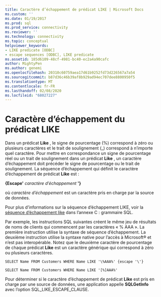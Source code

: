 ```yaml
---
title: Caractère d’échappement de prédicat LIKE | Microsoft Docs
ms.custom: ''
ms.date: 01/19/2017
ms.prod: sql
ms.prod_service: connectivity
ms.reviewer: ''
ms.technology: connectivity
ms.topic: conceptual
helpviewer_keywords:
- LIKE predicate [ODBC]
- escape sequences [ODBC], LIKE predicate
ms.assetid: 185d6109-48cf-4981-bc40-ec2a4a90cafc
author: MightyPen
ms.author: genemi
ms.openlocfilehash: 20310c60759aea17d61b9252fd73d226567a7a54
ms.sourcegitcommit: b87d36c46b39af8b929ad94ec707dee8800950f5
ms.translationtype: MT
ms.contentlocale: fr-FR
ms.lasthandoff: 02/08/2020
ms.locfileid: "68027227"
---
```

# <a name="like-predicate-escape-character"></a>Caractère d’échappement du prédicat LIKE
Dans un prédicat **Like** , le signe de pourcentage (%) correspond à zéro ou plusieurs caractères et le trait de soulignement (_) correspond à n’importe quel caractère. Pour mettre en correspondance un signe de pourcentage réel ou un trait de soulignement dans un prédicat **Like** , un caractère d’échappement doit précéder le signe de pourcentage ou le trait de soulignement. La séquence d’échappement qui définit le caractère d’échappement de prédicat **Like** est :  
  
 **{Escape'** *caractère d’échappement* **'}**  
  
 où *caractère d’échappement* est un caractère pris en charge par la source de données.  
  
 Pour plus d’informations sur la séquence d’échappement LIKE, voir la [séquence d’échappement like](../../../odbc/reference/appendixes/like-escape-sequence.md) dans l’annexe C : grammaire SQL.  
  
 Par exemple, les instructions SQL suivantes créent le même jeu de résultats de noms de clients qui commencent par les caractères « % AAA ». La première instruction utilise la syntaxe de séquence d’échappement. La deuxième instruction utilise la syntaxe native pour l’accès à Microsoft® et n’est pas interopérable. Notez que le deuxième caractère de pourcentage de chaque prédicat **Like** est un caractère générique qui correspond à zéro ou plusieurs caractères.  
  
```  
SELECT Name FROM Customers WHERE Name LIKE '\%AAA%' {escape '\'}  
  
SELECT Name FROM Customers WHERE Name LIKE '[%]AAA%'  
```  
  
 Pour déterminer si le caractère d’échappement de prédicat **Like** est pris en charge par une source de données, une application appelle **SQLGetInfo** avec l’option SQL_LIKE_ESCAPE_CLAUSE.
